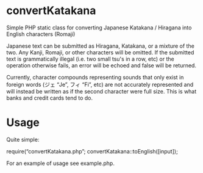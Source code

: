 # convertKatakana

Simple PHP static class for converting Japanese Katakana / Hiragana into English characters (Romaji)

Japanese text can be submitted as Hiragana, Katakana, or a mixture of the two. Any Kanji, Romaji, or other characters will be omitted. If the submitted text is grammatically illegal (i.e. two small tsu's in a row, etc) or the operation otherwise fails, an error will be echoed and false will be returned.

Currently, character compounds representing sounds that only exist in foreign words (ジェ “Je”, フィ “Fi”, etc) are not accurately represented and will instead be written as if the second character were full size. This is what banks and credit cards tend to do.

# Usage

Quite simple:

require(“convertKatakana.php”;
convertKatakana::toEnglish([input]);

For an example of usage see example.php.